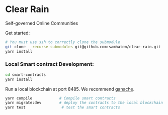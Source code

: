 # Clear Rain
Self-governed Online Communities

Get started:
```bash
# You must use ssh to correctly clone the submodule
git clone --recurse-submodules git@github.com:samhatem/clear-rain.git 
yarn install
```

### Local Smart contract Development:
```bash
cd smart-contracts
yarn install
```

Run a local blockchain at port 8485. We recommend [ganache](https://www.trufflesuite.com/ganache).

```bash
yarn compile            # Compile smart contracts
yarn migrate:dev        # deploy the contracts to the local blockchain
yarn test                # test the smart contracts
```
